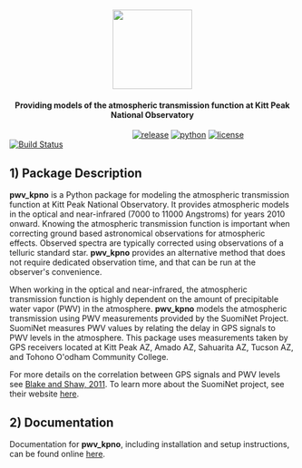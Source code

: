 <h1 align="center">
  <img src="LOGO.png" height="140">
  <br>
</h1>

<h4 align="center">
Providing models of the atmospheric transmission function at
Kitt Peak National Observatory
</h4>

&nbsp;&nbsp;&nbsp;&nbsp;&nbsp;&nbsp;&nbsp;&nbsp;&nbsp;&nbsp;&nbsp;&nbsp;
&nbsp;&nbsp;&nbsp;&nbsp;&nbsp;&nbsp;&nbsp;&nbsp;&nbsp;&nbsp;&nbsp;&nbsp;
&nbsp;&nbsp;&nbsp;&nbsp;&nbsp;&nbsp;&nbsp;&nbsp;&nbsp;&nbsp;&nbsp;&nbsp;
&nbsp;&nbsp;&nbsp;&nbsp;&nbsp;&nbsp;&nbsp;&nbsp;&nbsp;&nbsp;&nbsp;&nbsp;
&nbsp;&nbsp;
[![release](https://img.shields.io/badge/version-0.11.2-blue.svg)]()
[![python](https://img.shields.io/badge/python-2.7,%203.6-blue.svg)]()
[![license](https://img.shields.io/badge/license-GPL%20v3.0-blue.svg)](https://www.gnu.org/licenses/gpl-3.0.en.html)
[![Build Status](https://travis-ci.org/mwvgroup/pwv_kpno.svg?branch=master)](https://travis-ci.org/mwvgroup/pwv_kpno)

## 1) Package Description

**pwv_kpno** is a Python package for modeling the atmospheric transmission
function at Kitt Peak National Observatory. It provides atmospheric models
in the optical and near-infrared (7000 to 11000 Angstroms) for years 2010
onward. Knowing the atmospheric transmission function is important when
correcting ground based astronomical observations for atmospheric effects.
Observed spectra are typically corrected using observations of a telluric
standard star. **pwv_kpno** provides an alternative method that does not
require dedicated observation time, and that can be run at the observer's
convenience.

When working in the optical and near-infrared, the atmospheric transmission
function is highly dependent on the amount of precipitable water vapor (PWV)
in the atmosphere. **pwv_kpno** models the atmospheric transmission using PWV
measurements provided by the SuomiNet Project. SuomiNet measures PWV values
by relating the delay in GPS signals to PWV levels in the atmosphere. This
package uses measurements taken by GPS receivers located at Kitt Peak AZ,
Amado AZ, Sahuarita AZ, Tucson AZ, and Tohono O'odham Community College.

For more details on the correlation between GPS signals and PWV levels see
[Blake and Shaw, 2011](https://arxiv.org/abs/1109.6703). To learn more about
the SuomiNet project, see their website [here](http://www.suominet.ucar.edu/overview.html).

## 2) Documentation

Documentation for **pwv_kpno**, including installation and setup instructions,
can be found online [here](https://mwvgroup.github.io/pwv_kpno/).
